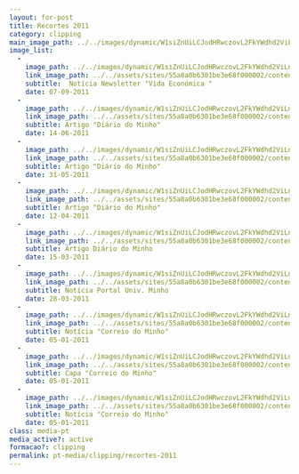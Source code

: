 ```yaml
---
layout: for-post
title: Recortes 2011
category: clipping
main_image_path: ../../images/dynamic/W1siZnUiLCJodHRwczovL2FkYWdhd2ViLnMzLmFtYXpvbmF/noticia-newsletter-vida-economica-07-09-2011407b.jpg?sha=dcf1715c6c494ff5
image_list: 
  - 
    image_path: ../../images/dynamic/W1siZnUiLCJodHRwczovL2FkYWdhd2ViLnMzLmFtYXpvbmF/noticia-newsletter-vida-economica-07-09-2011407b.jpg?sha=dcf1715c6c494ff5
    link_image_path: ../../assets/sites/55a8a0b6301be3e68f000002/content_entry55a8a2cd301be3f763000023/55a8bfea301be3e0e0000396/files/noticia-newsletter-vida-economica-07-09-201114eb.jpg?1437122538 
    subtitle:  Notícia Newsletter "Vida Económica "
    date: 07-09-2011
  - 
    image_path: ../../images/dynamic/W1siZnUiLCJodHRwczovL2FkYWdhd2ViLnMzLmFtYXpvbmF/MTQzNzEyMjU0MCJdLFsicCIsInRodW1iIiwiMTYweDE2MCM/artigo-diario-do-minho-14-06-2011df63.jpg?sha=85e749acb13c2356
    link_image_path: ../../assets/sites/55a8a0b6301be3e68f000002/content_entry55a8a2cd301be3f763000023/55a8bfec301be37c93000397/files/artigo-diario-do-minho-14-06-2011fb82.jpg?1437122540
    subtitle: Artigo "Diário do Minho"
    date: 14-06-2011
  - 
    image_path: ../../images/dynamic/W1siZnUiLCJodHRwczovL2FkYWdhd2ViLnMzLmFtYXpvbmF/MTQzNzEyMjU0MyJdLFsicCIsInRodW1iIiwiMTYweDE2MCM/artigo-diario-do-minho-31-05-20110c4b.jpg?sha=922dca065935c48b
    link_image_path: ../../assets/sites/55a8a0b6301be3e68f000002/content_entry55a8a2cd301be3f763000023/55a8bfef301be3c489000398/files/artigo-diario-do-minho-31-05-2011eb9c.jpg?1437122543
    subtitle: Artigo "Diário do Minho"
    date: 31-05-2011
  - 
    image_path: ../../images/dynamic/W1siZnUiLCJodHRwczovL2FkYWdhd2ViLnMzLmFtYXpvbmF/MTQzNzEyMjU0NCJdLFsicCIsInRodW1iIiwiMTYweDE2MCM/artigo-diario-do-minho-12-04-20116fad.jpg?sha=c2af60a4b22f49a7
    link_image_path: ../../assets/sites/55a8a0b6301be3e68f000002/content_entry55a8a2cd301be3f763000023/55a8bfef301be30fd0000399/files/artigo-diario-do-minho-12-04-20117043.jpg?1437122544
    subtitle: Artigo "Diário do Minho"
    date: 12-04-2011
  - 
    image_path: ../../images/dynamic/W1siZnUiLCJodHRwczovL2FkYWdhd2ViLnMzLmFtYXpvbmF/MTQzNzEyMjU0NCJdLFsicCIsInRodW1iIiwiMTYweDE2MCM/artigo-diario-do-minho-15-03-2011e6b5.jpg?sha=7ba1654f4e824046
    link_image_path: ../../assets/sites/55a8a0b6301be3e68f000002/content_entry55a8a2cd301be3f763000023/55a8bff0301be355ab00039a/files/artigo-diario-do-minho-15-03-20117043.jpg?1437122544
    subtitle: Artigo Diário do Minho
    date: 15-03-2011
  - 
    image_path: ../../images/dynamic/W1siZnUiLCJodHRwczovL2FkYWdhd2ViLnMzLmFtYXpvbmF/MTQzNzEyMjU0NSJdLFsicCIsInRodW1iIiwiMTYweDE2MCM/noticia-portal-univ-minho-28-03-2011bc0f.jpg?sha=c8b202be2ecf3ce2
    link_image_path: ../../assets/sites/55a8a0b6301be3e68f000002/content_entry55a8a2cd301be3f763000023/55a8bff1301be355ab00039b/files/noticia-portal-univ-minho-28-03-20113995.jpg?1437122545
    subtitle: Notícia Portal Univ. Minho
    date: 28-03-2011
  - 
    image_path: ../../images/dynamic/W1siZnUiLCJodHRwczovL2FkYWdhd2ViLnMzLmFtYXpvbmF/noticia-correio-do-minho-05-01-2011ee33.png?sha=65bbe4c7ab5f039f
    link_image_path: ../../assets/sites/55a8a0b6301be3e68f000002/content_entry55a8a2cd301be3f763000023/55a8bff1301be3843200039c/files/noticia-correio-do-minho-05-01-20113995.png?1437122545
    subtitle: Notícia "Correio do Minho"
    date: 05-01-2011
  - 
    image_path: ../../images/dynamic/W1siZnUiLCJodHRwczovL2FkYWdhd2ViLnMzLmFtYXpvbmF/capa-correio-do-minho-05-01-2011666d.jpg?sha=3ed37119f45ef751
    link_image_path: ../../assets/sites/55a8a0b6301be3e68f000002/content_entry55a8a2cd301be3f763000023/55a8bff2301be3843200039d/files/capa-correio-do-minho-05-01-20111e87.jpg?1437122546
    subtitle: Capa "Correio do Minho"
    date: 05-01-2011
  - 
    image_path: ../../images/dynamic/W1siZnUiLCJodHRwczovL2FkYWdhd2ViLnMzLmFtYXpvbmF/noticia-correio-do-minho-5-01-20117e67.jpg?sha=730f475ad40ac18a
    link_image_path: ../../assets/sites/55a8a0b6301be3e68f000002/content_entry55a8a2cd301be3f763000023/55a8bff2301be3843200039e/files/noticia-correio-do-minho-5-01-20111e87.jpg?1437122546
    subtitle: Notícia "Correio do Minho"
    date: 05-01-2011
class: media-pt
media_active?: active
formacao?: clipping
permalink: pt-media/clipping/recortes-2011
--- 
```

    

